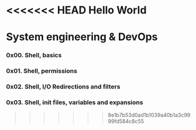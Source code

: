 <<<<<<< HEAD
Hello World
=======

#   **System engineering & DevOps**


### 0x00. Shell, basics

### 0x01. Shell, permissions

### 0x02. Shell, I/O Redirections and filters

### 0x03. Shell, init files, variables and expansions
>>>>>>> 8e1b7b53d0ad1b1039a40b1a3c9999fd584c8c55
